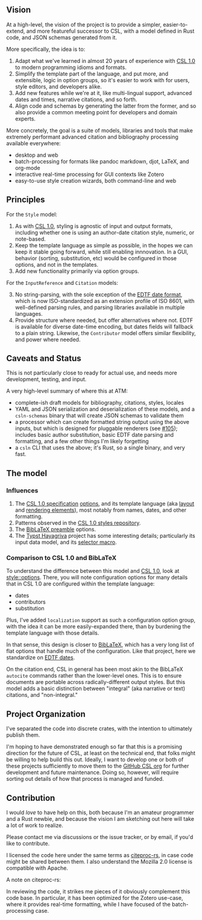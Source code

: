 ## Vision

At a high-level, the vision of the project is to provide a simpler, easier-to-extend, and more featureful successor to CSL, with a model defined in Rust code, and JSON schemas generated from it.

More specifically, the idea is to:

1. Adapt what we've learned in almost 20 years of experience with [CSL 1.0][CSL] to modern programming idioms and formats.
2. Simplify the template part of the language, and put more, and extensible, logic in option groups, so it's easier to work with for users, style editors, and developers alike.
3. Add new features while we're at it, like multi-lingual support, advanced dates and times, narrative citations, and so forth.
4. Align code and schemas by generating the latter from the former, and so also provide a common meeting point for developers and domain experts.

More concretely, the goal is a suite of models, libraries and tools that make extremely performant advanced citation and bibliography processing available everywhere: 

- desktop and web
- batch-processing for formats like pandoc markdown, djot, LaTeX, and org-mode
- interactive real-time processing for GUI contexts like Zotero
- easy-to-use style creation wizards, both command-line and web

## Principles

For the `Style` model:

1. As with [CSL 1.0][CSL], styling is agnostic of input and output formats, including whether one is using an author-date citation style, numeric, or note-based. 
2. Keep the template language as simple as possible, in the hopes we can keep it stable going forward, while still enabling innnovation. In a GUI, behavior (sorting, substitution, etc) would be configured in those options, and not in the templates.
3. Add new functionality primarily via option groups.

For the `InputReference` and `Citation` models:

3. No string-parsing, with the sole exception of the [EDTF date format][EDTF], which is now ISO-standardized as an extension profile of ISO 8601, with well-defined parsing rules, and parsing libraries available in multiple languages.
4. Provide structure where needed, but offer alternatives where not. EDTF is available for diverse date-time encoding, but dates fields will fallback to a plain string. Likewise, the `Contributor` model offers similar flexibility, and power where needed.

## Caveats and Status

This is not particularly close to ready for actual use, and needs more development, testing, and input.

A very high-level summary of where this at ATM:

- complete-ish draft models for bibliography, citations, styles, locales
- YAML and JSON serialization and deserialization of these models, and a `csln-schemas` binary that will create JSON schemas to validate them
- a processor which can create formatted string output using the above inputs, but which is designed for pluggable renderers (see [#105](https://github.com/bdarcus/csln/issues/105)); includes basic author substitution, basic EDTF date parsing and formatting, and a few other things I'm likely forgetting
- a `csln` CLI that uses the above; it's Rust, so a single binary, and very fast.

## The model

### Influences

1. The [CSL 1.0 specification][CSL-spec] [options][CSL-options], and its template language (aka [layout][CSL-templates] and [rendering elements][CSL-render]), most notably from names, dates, and other formatting.
2. Patterns observed in the [CSL 1.0 styles repository][CSL-styles].
3. The [BibLaTeX preamble][BLTX] options.
4. The [Typst Hayagriva][haya] project has some interesting details; particularly its input data model, and its [selector macro][sel].

### Comparison to CSL 1.0 and BibLaTeX

To understand the difference between this model and [CSL 1.0][CSL], look at [style::options][CSLNO]. 
There, you will note configuration options for many details that in CSL 1.0 are configured within the template language:

- dates
- contributors
- substitution

Plus, I've added `localization` support as such a configuration option group, with the idea it can be more easily-expanded there, than by burdening the template language with those details.

In that sense, this design is closer to [BibLaTeX][BLTX], which has a very long list of flat options that handle much of the configuration. 
Like that project, here we standardize on [EDTF dates][EDTF]. 

On the citation end, CSL in general has been most akin to the BibLaTeX `autocite` commands rather than the lower-level ones. This is to ensure documents are portable across radically-different output styles. But this model adds a basic distinction between "integral" (aka narrative or text) citations, and "non-integral."

## Project Organization

I've separated the code into discrete crates, with the intention to ultimately publish them.

I'm hoping to have demonstrated enough so far that this is a promising direction for the future of CSL, at least on the technical end, that folks might be willing to help build this out. 
Ideally, I want to develop one or both of these projects sufficiently to move them to the [GitHub CSL org][CSLO] for further development and future maintenance. 
Doing so, however, will require sorting out details of how that process is managed and funded.

## Contribution

I would _love_ to have help on this, both because I'm an amateur programmer and a Rust newbie, and because the vision I am sketching out here will take a lot of work to realize.

Please contact me via discussions or the issue tracker, or by email, if you'd like to contribute.

I licensed the code here under the same terms as [citeproc-rs][CSLRS], in case code might be shared between them. 
I also understand the Mozilla 2.0 license is compatible with Apache.

A note on citeproc-rs:

In reviewing the code, it strikes me pieces of it obviously complement this code base. 
In particular, it has been optimized for the Zotero use-case, where it provides real-time formatting, while I have focused of the batch-processing case.

[CSL]: https://citationstyles.org/
[CSLNJS]: https://github.com/bdarcus/csl-next
[CSLNO]: https://github.com/bdarcus/csln/blob/main/csln/src/style/options.rs
[CSLRS]: https://github.com/zotero/citeproc-rs
[CSLO]: https://github.com/citation-style-language
[CSL-spec]: https://docs.citationstyles.org/en/stable/specification.html
[CSL-styles]: https://github.com/citation-style-language/styles
[CSL-macros]: https://docs.citationstyles.org/en/stable/specification.html#macros
[CSL-templates]: https://docs.citationstyles.org/en/stable/specification.html#layout-1
[CSL-render]: https://docs.citationstyles.org/en/stable/specification.html#rendering-elements
[CSL-options]: https://docs.citationstyles.org/en/stable/specification.html#options
[BLTX]: https://github.com/plk/biblatex
[EDTF]: https://www.loc.gov/standards/datetime/
[haya]: https://github.com/typst/hayagriva
[sel]: https://github.com/typst/hayagriva/blob/main/docs/selectors.md
